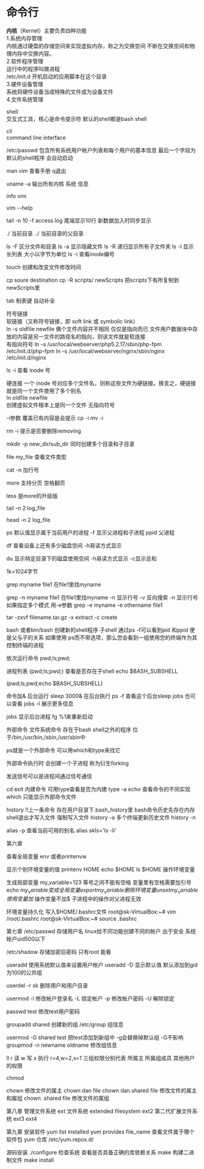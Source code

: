 # 命令行


**内核**（Kernel）主要负责四种功能              
1.系统内存管理          
内核通过硬盘的存储空间来实现虚拟内存，称之为交换空间 不断在交换空间和物理内存中交换内容。          
2.软件程序管理          
运行中的程序叫做进程               
/etc/init.d 开机启动的应用脚本在这个目录         
3.硬件设备管理             
系统将硬件设备当成特殊的文件成为设备文件              
4.文件系统管理                 

shell    
交互式工具，核心是命令提示符 默认的shell都是bash shell       

cli              
command line interface 

 /etc/passwd 包含所有系统用户帐户列表和每个用户的基本信息 最后一个字段为默认的shell程序 会自动启动
 
 man vim 查看手册 q退出
 
 uname -a 输出所有内核 系统 信息          
 
 info vim 
 
 vim --help
 
 tail -n 10 -f access.log  尾端显示10行 新数据加入时同步显示
 
 ./ 当前目录
 ../ 当前目录的父目录
 
 ls -F 区分文件和目录
 ls -a 显示隐藏文件
 ls -R 递归显示所有子文件夹
 ls -l 显示长列表 大小以字节为单位
 ls -i 查看inode编号
 
 touch 创建和改变文件修改时间
 
 cp soure destination
 cp -R scripts/ newScripts 把scripts下有所复制到newScripts里
 
 tab 制表键 自动补全
 
 符号链接                
 软链接（又称符号链接，即 soft link 或 symbolic link）      
ln -s oldfile newfile 
 俩个文件内容并不相同 仅仅是指向而已
 文件用户数据块中存放的内容是另一文件的路径名的指向，则该文件就是软连接        
 有指向符号
 ln -s /usr/local/webserver/php5.2.17/sbin/php-fpm /etc/init.d/php-fpm
 ln -s /usr/local/webserver/nginx/sbin/nginx /etc/init.d/nginx

ls -i 查看 inode 号          

 
 硬连接
 一个 inode 号对应多个文件名，则称这些文件为硬链接。换言之，硬链接就是同一个文件使用了多个别名                
 ln oldfile newfile            
 创建虚拟文件根本上是同一个文件
 无指向符号
 
 -i参数  覆盖已有内容是会提示
 cp -i
 mv -i
 
 
 rm -i 提示是否要删除removing
 
 mkdir -p new_dir/sub_dir  同时创建多个目录和子目录
 
 file my_file 查看文件类型
 
 cat -n 加行号
 
 more 支持分页 空格翻页
 
 less  是more的升级版
 
 tail -n 2 log_file
 
 head  -n 2 log_file
 
 ps 默认值显示属于当前用户的进程  -f 显示父进程和子进程 ppid 父进程
 
 df 查看设备上还有多少磁盘空间 -h易读方式显示
 
 du 显示特定目录下的磁盘使用空间 -h易读方式显示 -c显示总和
 
 1k=1024字节
 
 grep myname file1 在file1里找myname
 
 grep -n myname file1 在file1里找myname -n 显示行号  -v 反向搜索 -n 显示行号 
 如果指定多个模式 用-e参数 
 grep -e myname -e othername file1
 
 tar -zxvf filename.tar.gz  -x extract  -c create   
 
 bash 或者bin/bash 创建新的shell程序 子shell
 通过ps -f可以看到pid 和ppid 便是父与子的关系
 如果使用 ps而不带选项，那么您会看到一组使用您的终端作为其控制终端的进程
 
 依次运行命令
 pwd;ls;pwd;
 
 进程列表
 (pwd;ls;pwd;)
 查看是否存在子shell echo $BASH_SUBSHELL
 
 (pwd;ls;pwd;echo $BASH_SUBSHELL)
 
 命令加& 后台运行
 sleep 3000& 在后台执行
ps -f 查看这个后台sleep
jobs 也可以查看 jobs -l 展示更多信息
 
 jobs 显示后台进程
  fg %1来重新启动 
 
 外部命令 
 文件系统命令 存在于bash shell之外的程序
 位于/bin,/usr/bin,/sbin,/usr/sbin中
 
 ps就是一个外部命令 可以用which和type来找它
 
 
 外部命令执行时 会创建一个子进程 称为衍生forking
 
 发送信号可以是进程间通过信号通信
 
cd exit 内建命令
可用type查看是否为内建
type -a echo 查看命令的不同实现
which 只能显示外部命令文件


history
!!上一条命令
存在用户目录下.bash_history里
bash命令历史先存在内存 shell退出才写入文件
强制写入文件 history -a
多个终端更新历史文件 history -n

alias
-p 查看当前可用的别名
alias skls='ls -li'


第六章

查看全局变量
env 或者printenvw

显示个别环境变量的值
printenv HOME
echo $HOME
ls $HOME 操作环境变量

生成局部变量 my_variable=123 等号之间不能有空格 变量里有空格需要加引号
echo $my_variable
变成全局变量 export my_variable
删除环境变量 unset my_variable
使用变量加$ 操作变量不加$
子进程中的操作对父进程无效

环境变量持久化 写入$HOME/.bashrc文件
root@sk-VirtualBox:~# vim /root/.bashrc
root@sk-VirtualBox:~# source .bashrc

第七章
/etc/passwd 存储用户名 linux给不同功能创建不同的帐户 出于安全 系统帐户uid500以下

/etc/shadow 存储加密后密码 只有root 能看

 useradd 使用系统默认值来设置用户帐户
 useradd -D 显示默认值 默认添加到gid为100的公共组
 
userdel -r sk 删除用户和用户目录

usermod 
-l 修改帐户登录名
-L 锁定帐户
-p 修改帐户密码
-U 解除锁定

passwd test 修改test用户密码

groupadd shared 创建新的组
/etc/group  组信息

usermod -G shared test 把test添加到新组中 -g会替换掉默认组 -G不影响
groupmod -n newname oldname 修改组信息

ll
r 读 w 写 x 执行 r=4,w=2,x=1
三组权限分别代表  所属主 所属组成员 其他用户的权限

chmod 

chown 修改文件的属主
chown dan file
chown dan.shared file  修改文件的属主和属组
chown .shared file    修改文件的属组

第八章 管理文件系统
ext 文件系统 extended filesystem
ext2 第二代扩展文件系统
ext3
ext4

第九章 安装软件
yum list installed
yum provides file_name 查看文件属于哪个软件包
yum 仓库 /etc/yum.repos.d/

源码安装
./configure 检查系统 查看是否具备正确的库依赖关系
make 构建二进制文件
make install

